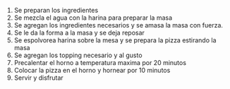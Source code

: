 1. Se preparan los ingredientes
2. Se mezcla el agua con la harina para preparar la masa
3. Se agregan los ingredientes necesarios y se amasa la masa con fuerza.
4. Se le da la forma a la masa y se deja reposar
5. Se espolvorea harina sobre la mesa y se prepara la pizza estirando la masa
6. Se agregan los topping necesario y al gusto
7. Precalentar el horno a temperatura maxima por 20 minutos
8. Colocar la pizza en el horno y hornear por 10 minutos
9. Servir y disfrutar
